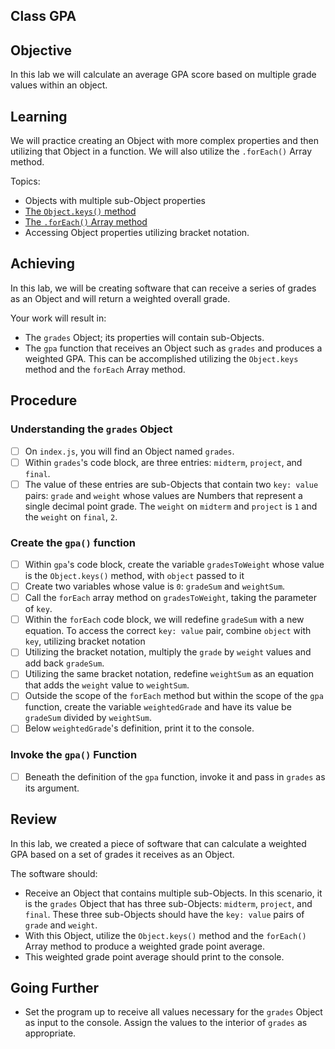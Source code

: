 ## Class GPA

## Objective

In this lab we will calculate an average GPA score based on multiple grade values within an object.

## Learning

We will practice creating an Object with more complex properties and then utilizing that Object in a function. We will also utilize the `.forEach()` Array method.

Topics:

- Objects with multiple sub-Object properties
- [The `Object.keys()` method](https://developer.mozilla.org/en-US/docs/Web/JavaScript/Reference/Global_Objects/Object/keys)
- [The `.forEach()` Array method](https://developer.mozilla.org/en-US/docs/Web/JavaScript/Reference/Global_Objects/Array/forEach)
- Accessing Object properties utilizing bracket notation.

## Achieving

In this lab, we will be creating software that can receive a series of grades as an Object and will return a weighted overall grade.

Your work will result in:

- The `grades` Object; its properties will contain sub-Objects.
- The `gpa` function that receives an Object such as `grades` and produces a weighted GPA. This can be accomplished utilizing the `Object.keys` method and the `forEach` Array method.

## Procedure

### Understanding the `grades` Object

- [ ] On `index.js`, you will find an Object named `grades`.
- [ ] Within `grades`'s code block, are three entries: `midterm`, `project`, and `final`.
- [ ] The value of these entries are sub-Objects that contain two `key: value` pairs: `grade` and `weight` whose values are Numbers that represent a single decimal point grade. The `weight` on `midterm` and `project` is `1` and the `weight` on `final`, `2`.

### Create the `gpa()` function

- [ ] Within `gpa`'s code block, create the variable `gradesToWeight` whose value is the `Object.keys()` method, with `object` passed to it 
- [ ] Create two variables whose value is `0`: `gradeSum` and `weightSum`.
- [ ] Call the `forEach` array method on `gradesToWeight`, taking the parameter of `key`.
- [ ] Within the `forEach` code block, we will redefine `gradeSum` with a new equation. To access the correct `key: value` pair, combine `object` with `key`, utilizing bracket notation 
- [ ] Utilizing the bracket notation, multiply the `grade` by `weight` values and add back `gradeSum`.
- [ ] Utilizing the same bracket notation, redefine `weightSum` as an equation that adds the `weight` value to `weightSum`.
- [ ] Outside the scope of the `forEach` method but within the scope of the `gpa` function, create the variable `weightedGrade` and have its value be `gradeSum` divided by `weightSum`.
- [ ] Below `weightedGrade`'s definition, print it to the console.

### Invoke the `gpa()` Function

- [ ] Beneath the definition of the `gpa` function, invoke it and pass in `grades` as its argument.

## Review

In this lab, we created a piece of software that can calculate a weighted GPA based on a set of grades it receives as an Object.

The software should:

- Receive an Object that contains multiple sub-Objects. In this scenario, it is the `grades` Object that has three sub-Objects: `midterm`, `project`, and `final`. These three sub-Objects should have the `key: value` pairs of `grade` and `weight`.
- With this Object, utilize the `Object.keys()` method and the `forEach()` Array method to produce a weighted grade point average.
- This weighted grade point average should print to the console.

## Going Further

- Set the program up to receive all values necessary for the `grades` Object as input to the console. Assign the values to the interior of `grades` as appropriate.